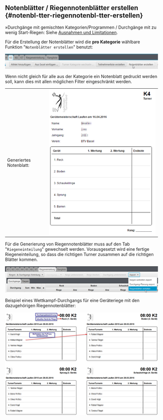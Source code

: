 ## Notenblätter / Riegennotenblätter erstellen {#notenbl-tter-riegennotenbl-tter-erstellen}

»Durchgänge mit gemischten Kategorien/Programmen / Durchgänge mit zu wenig Start-Riegen: 
Siehe [Ausnahmen und Limitationen](riegeneinteilung_erstellen.md#ausnahmen-limitationen).

Für die Erstellung der Notenblätter wird die **pro Kategorie** wählbare Funktion &quot;`Notenblätter erstellen`&quot; benutzt:

![](/assets/print-notenblaetter.png)

Wenn nicht gleich für alle aus der Kategorie ein Notenblatt gedruckt werden soll, kann dies mit allen möglichen Filter eingeschränkt werden.

|||
|-|-|
|Generiertes Notenblatt: |<img src="../assets/notenblatt.png">|

Für die Generierung von Riegennotenblätter muss auf den Tab &quot;`Riegeneinteilung`&quot; gewechselt werden. Vorausgesetzt wird eine fertige Riegeneinteilung, so dass die richtigen Turner zusammen auf die richtigen Blätter kommen.

![](/assets/print-riegenblaetter.png)

Beispiel eines Wettkampf-Durchgangs für eine Geräteriege mit den dazugehörigen Riegennotenblätter:

![](/assets/riegenblaetter.png)
